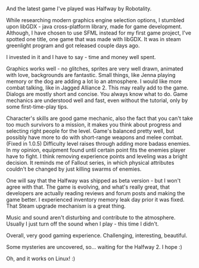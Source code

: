 And the latest game I've played was Halfway by Robotality.

While researching modern graphics engine selection options, I stumbled upon libGDX - java cross-platform library, made for game development. Although, I have chosen to use SFML instead for my first game project, I've spotted one title, one game that was made with libGDX. It was in steam greenlight program and got released couple days ago.

I invested in it and I have to say - time and money well spent.

Graphics works well - no glitches, sprites are very well drawn, animated with love, backgrounds are fantastic. Small things, like Jenna playing memory or the dog are adding a lot lo an atmosphere. I would like more combat talking, like in Jagged Alliance 2. This may really add to the game. Dialogs are mostly short and concise. You always know what to do. Game mechanics are understood well and fast, even without the tutorial, only by some first-time-play tips. 

Character's skills are good game mechanic, also the fact that you can't take too much survivors to a mission, it makes you think about progress and selecting right people for the level. Game's balanced pretty well, but possibly have more to do with short-range weapons and melee combat. (Fixed in 1.0.5) Difficulty level raises through adding more badass enemies. In my opinion, equipment found until certain point fits the enemies player have to fight. I think removing experience points and leveling was a bright decision. It reminds me of Fallout series, in which physical attributes couldn't be changed by just killing swarms of enemies.

One will say that the Halfway was shipped as beta version - but I won't agree with that. The game is evolving, and what's really great, that developers are actually reading reviews and forum posts and making the game better. I experienced inventory memory leak day prior it was fixed. That Steam upgrade mechanism is a great thing. 

Music and sound aren't disturbing and contribute to the atmosphere. Usually I just turn off the sound when I play - this time I didn't.

Overall, very good gaming experience. Challenging, interesting, beautiful.

Some mysteries are uncovered, so... waiting for the Halfway 2. I hope :)

Oh, and it works on Linux! :)
